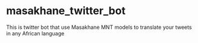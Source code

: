 # masakhane_twitter_bot
This is twitter bot that use Masakhane MNT models to translate your tweets in any African language
